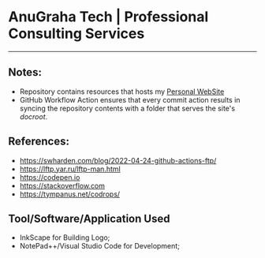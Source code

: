 # AnuGraha Tech | Professional Consulting Services
---

## Notes:

- Repository contains resources that hosts my [Personal WebSite](https://anugraha.nl)
- GitHub Workflow Action ensures that every commit action results in syncing the repository contents with a folder that serves the site's *docroot*.

## References:

- https://swharden.com/blog/2022-04-24-github-actions-ftp/
- https://lftp.yar.ru/lftp-man.html
- https://codepen.io
- https://stackoverflow.com
- https://tympanus.net/codrops/

## Tool/Software/Application Used

- InkScape for Building Logo;
- NotePad++/Visual Studio Code for Development;  